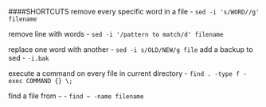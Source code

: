 
####SHORTCUTS
remove every specific word in a file - `sed -i 's/WORD//g' filename`   

remove line with words - `sed -i '/pattern to match/d' filename ` 

replace one word with another - `sed -i s/OLD/NEW/g file`
add a backup to sed - `-i.bak`    

execute a command on every file in current directory - `find . -type f -exec COMMAND {} \;`    
  
find a file from `~` - `find ~ -name filename`  



 
